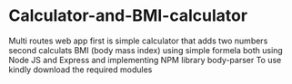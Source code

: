 # Calculator-and-BMI-calculator
Multi routes web app first is simple calculator that adds two numbers second calculats BMI (body mass index) using simple formela both using Node JS and Express and implementing NPM library body-parser 
To use kindly download the required modules 
